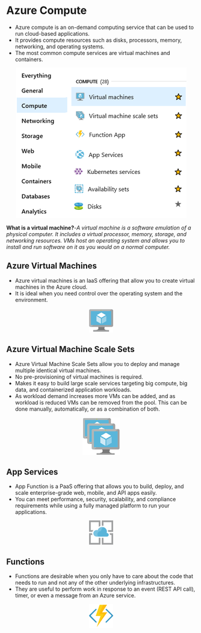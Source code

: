 # Azure Compute

- Azure compute is an on-demand computing service that can be used to run cloud-based applications.
- It provides compute resources such as disks, processors, memory, networking, and operating systems.
- The most common compute services are virtual machines and containers.

<p align="center">
<img src="https://raw.githubusercontent.com/BIT-R0nIn/AZ-900-Microsoft-Azure-Fundamentals-Study-Notes/master/img/compute.png"></p>

**What is a virtual machine?**-*A virtual machine is a software emulation of a physical computer. It includes a virtual processor, memory, storage, and networking resources. VMs host an operating system and allows you to install and run software on it as you would on a normal computer.*

## Azure Virtual Machines

- Azure virtual machines is an IaaS offering that allow you to create virtual machines in the Azure cloud. 
- It is ideal when you need control over the operating system and the environment.

<p align="center">
<img src="https://raw.githubusercontent.com/BIT-R0nIn/AZ-900-Microsoft-Azure-Fundamentals-Study-Notes/master/img/vm.png"></p>

## Azure Virtual Machine Scale Sets

- Azure Virtual Machine Scale Sets allow you to deploy and manage multiple identical virtual machines.
- No pre-provisioning of virtual machines is required.
- Makes it easy to build large scale services targeting big compute, big data, and containerized application workloads.
- As workload demand increases more VMs can be added, and as workload is reduced VMs can be removed from the pool. This can be done manually, automatically, or as a combination of both. 

<p align="center">
<img src="https://raw.githubusercontent.com/BIT-R0nIn/AZ-900-Microsoft-Azure-Fundamentals-Study-Notes/master/img/vmss.png"></p>

## App Services

- App Function is a PaaS offering that allows you to build, deploy, and scale enterprise-grade web, mobile, and API apps easily. 
- You can meet performance, security, scalability, and compliance requirements while using a fully managed platform to run your applications.

<p align="center">
<img src="https://raw.githubusercontent.com/BIT-R0nIn/AZ-900-Microsoft-Azure-Fundamentals-Study-Notes/master/img/app.png"></p>

## Functions

- Functions are desirable when you only have to care about the code that needs to run and not any of the other underlying infrastructures. 
- They are useful to perform work in response to an event (REST API call), timer, or even a message from an Azure service.

<p align="center">
<img src="https://raw.githubusercontent.com/BIT-R0nIn/AZ-900-Microsoft-Azure-Fundamentals-Study-Notes/master/img/function.png"></p>
